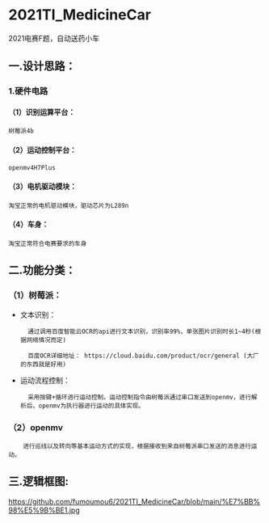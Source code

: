 # 2021TI_MedicineCar
2021电赛F题，自动送药小车

## 一.设计思路：
### 1.硬件电路  
#### （1）识别运算平台：

    树莓派4b
#### （2）运动控制平台：

    openmv4H7Plus
#### （3）电机驱动模块：

    淘宝正常的电机驱动模块，驱动芯片为L289n
#### （4）车身：

    淘宝正常符合电赛要求的车身

## 二.功能分类：
### （1）树莓派：

* 文本识别：

        通过调用百度智能云OCR的api进行文本识别，识别率99%，单张图片识别时长1~4秒(根据网络情况而定)
    
        百度OCR详细地址： https://cloud.baidu.com/product/ocr/general (大厂的东西就是好用)
        

* 运动流程控制：

        采用按键+循环进行运动控制。运动控制指令由树莓派通过串口发送到openmv，进行解析后，openmv为执行器进行运动的具体实现。
    
### （2）openmv

        进行巡线以及转向等基本运动方式的实现，根据接收到来自树莓派串口发送的消息进行运动。
        
## 三.逻辑框图:

https://github.com/fumoumou6/2021TI_MedicineCar/blob/main/%E7%BB%98%E5%9B%BE1.jpg
